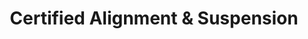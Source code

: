 ---
title: "Certified Alignment & Suspension"
url: /detroit/certified-alignment-und-suspension/
shop: Autowerkstatt
---